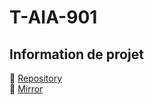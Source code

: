 # T-AIA-901

## Information de projet

📁 [Repository](https://github.com/MetalBrackets/T-AIA-901-new)  
📁 [Mirror](https://github.com/EpitechMscProPromo2025/T-AIA-901-NAN_3)


